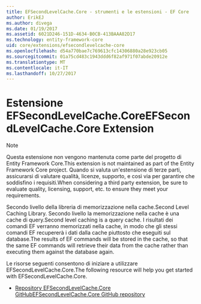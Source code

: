 ```yaml
---
title: EFSecondLevelCache.Core - strumenti e le estensioni - EF Core
author: ErikEJ
ms.author: divega
ms.date: 01/19/2017
ms.assetid: 6021D246-151D-4634-B0CB-413BAAA82D17
ms.technology: entity-framework-core
uid: core/extensions/efsecondlevelcache-core
ms.openlocfilehash: d54a770bae7c769613cfc14306880a28e923cb05
ms.sourcegitcommit: 01a75cd483c1943ddd6f82af971f07abde20912e
ms.translationtype: MT
ms.contentlocale: it-IT
ms.lasthandoff: 10/27/2017
---
```

# <a name="efsecondlevelcachecore-extension"></a><span data-ttu-id="51e65-102">Estensione EFSecondLevelCache.Core</span><span class="sxs-lookup"><span data-stu-id="51e65-102">EFSecondLevelCache.Core Extension</span></span>

> [!NOTE]  
> <span data-ttu-id="51e65-103">Questa estensione non vengono mantenuta come parte del progetto di Entity Framework Core.</span><span class="sxs-lookup"><span data-stu-id="51e65-103">This extension is not maintained as part of the Entity Framework Core project.</span></span> <span data-ttu-id="51e65-104">Quando si valuta un'estensione di terze parti, assicurarsi di valutare qualità, licenze, supporto, e così via per garantire che soddisfino i requisiti.</span><span class="sxs-lookup"><span data-stu-id="51e65-104">When considering a third party extension, be sure to evaluate quality, licensing, support, etc. to ensure they meet your requirements.</span></span>

<span data-ttu-id="51e65-105">Secondo livello della libreria di memorizzazione nella cache.</span><span class="sxs-lookup"><span data-stu-id="51e65-105">Second Level Caching Library.</span></span> <span data-ttu-id="51e65-106">Secondo livello la memorizzazione nella cache è una cache di query.</span><span class="sxs-lookup"><span data-stu-id="51e65-106">Second level caching is a query cache.</span></span> <span data-ttu-id="51e65-107">I risultati dei comandi EF verranno memorizzati nella cache, in modo che gli stessi comandi EF recupererà i dati dalla cache piuttosto che eseguiti sul database.</span><span class="sxs-lookup"><span data-stu-id="51e65-107">The results of EF commands will be stored in the cache, so that the same EF commands will retrieve their data from the cache rather than executing them against the database again.</span></span>

<span data-ttu-id="51e65-108">Le risorse seguenti consentono di iniziare a utilizzare EFSecondLevelCache.Core.</span><span class="sxs-lookup"><span data-stu-id="51e65-108">The following resource will help you get started with EFSecondLevelCache.Core.</span></span>
* [<span data-ttu-id="51e65-109">Repository EFSecondLevelCache.Core GitHub</span><span class="sxs-lookup"><span data-stu-id="51e65-109">EFSecondLevelCache.Core GitHub repository</span></span>](https://github.com/VahidN/EFSecondLevelCache.Core/)
